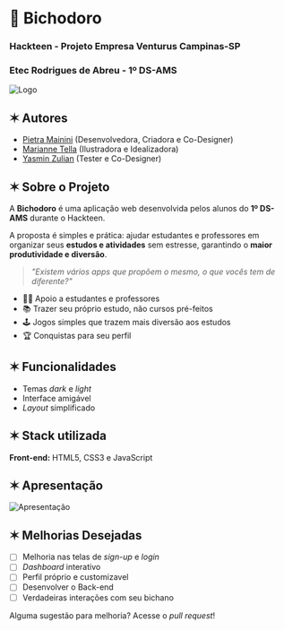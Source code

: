 
# 🐾 Bichodoro
### Hackteen - Projeto Empresa Venturus Campinas-SP
### Etec Rodrigues de Abreu - 1º DS-AMS

![Logo](https://dev-to-uploads.s3.amazonaws.com/uploads/articles/th5xamgrr6se0x5ro4g6.png)

## ✶ Autores

- [Pietra Mainini](https://www.github.com/ninidev0) (Desenvolvedora, Criadora e Co-Designer)
- [Marianne Tella](https://www.github.com/mariannetp) (Ilustradora e Idealizadora)
- [Yasmin Zulian](https://www.github.com/yasminzulian84-hub) (Tester e Co-Designer)
## ✶ Sobre o Projeto
A **Bichodoro** é uma aplicação web desenvolvida pelos alunos do **1º DS-AMS** durante o Hackteen.  

A proposta é simples e prática: ajudar estudantes e professores em organizar seus **estudos e atividades** sem estresse, garantindo o **maior produtividade e diversão**.  

> *"Existem vários *apps* que propõem o mesmo, o que vocês tem de diferente?"*

- 👩‍🏫 Apoio a estudantes e professores 
- 📚 Trazer seu próprio estudo, não cursos pré-feitos
- 🕹️‍ Jogos simples que trazem mais diversão aos estudos
- 🏆 Conquistas para seu perfil 

## ✶ Funcionalidades

- Temas *dark* e *light*
- Interface amigável
- *Layout* simplificado

## ✶ Stack utilizada

**Front-end:** HTML5, CSS3 e JavaScript

## ✶ Apresentação
![Apresentação](https://dev-to-uploads.s3.amazonaws.com/uploads/articles/th5xamgrr6se0x5ro4g6.png)

## ✶ Melhorias Desejadas
- [ ] Melhoria nas telas de *sign-up* e *login*
- [ ] *Dashboard* interativo
- [ ] Perfil próprio e customizavel
- [ ] Desenvolver o Back-end
- [ ] Verdadeiras interações com seu bichano

Alguma sugestão para melhoria? Acesse o *pull request*!


